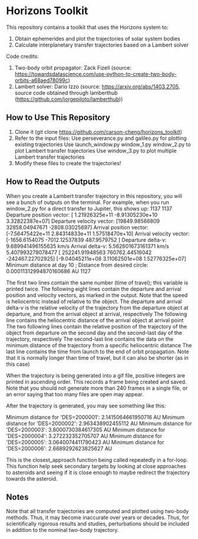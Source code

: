 # Horizons Toolkit
This repository contains a toolkit that uses the Horizons system to:
  1. Obtain ephemerides and plot the trajectories of solar system bodies
  2. Calculate interplanetary transfer trajectories based on a Lambert solver
  
Code credits:
  1. Two-body orbit propagator: Zack Fizell (source: https://towardsdatascience.com/use-python-to-create-two-body-orbits-a68aed78099c)
  2. Lambert solver: Dario Izzo (source: https://arxiv.org/abs/1403.2705, source code obtained through lamberthub (https://github.com/jorgepiloto/lamberthub))

## How to Use This Repository
  1. Clone it (git clone https://github.com/carson-cheng/horizons_toolkit)
  2. Refer to the input files:
    Use perseverance.py and galileo.py for plotting existing trajectories
    Use launch_window.py window_1.py window_2.py to plot Lambert transfer trajectories
    Use window_3.py to plot multiple Lambert transfer trajectories
  3. Modify these files to create the trajectories!
 
 ## How to Read the Outputs
When you create a Lambert transfer trajectory in this repository, you will see a bunch of outputs on the terminal. For example, when you run window_2.py for a direct transfer to Jupiter, this shows up:
1137
1137
Departure position vector: 
[ 1.21926325e+11 -8.91305230e+10  3.32822387e+07]
Departure velocity vector: 
[19849.98566809 32858.04947671 -2808.03025697]
Arrival position vector: 
[-7.56475422e+11  2.84314833e+11  1.57518470e+10]
Arrival velocity vector: 
[-1656.6154075  -7012.12537839   487.9579752 ]
Departure delta-v: 9.689941496155635 km/s
Arrival delta-v: 5.562601673161371 km/s
5.407993278078477
[ 252241.91948563  760762.44516042 -242467.22702925]
[-9.04045211e+08  3.11062501e+08  1.52776325e+07]
Minimum distance at day 10 ; Distance from desired circle: 0.00011312994870160686 AU
1127

The first two lines contain the same number (time of travel); this variable is printed twice.
The following eight lines contain the departure and arrival position and velocity vectors, as marked in the output. Note that the speed is heliocentric instead of relative to the object.
The departure and arrival delta-v is the relative velocity of the trajectory from the departure object at departure, and from the arrival object at arrival, respectively
The following line contains the heliocentric distance of the arrival object at arrival point
The two following lines contain the relative position of the trajectory of the object from departure on the second day and the second-last day of the trajectory, respectively
The second-last line contains the data on the minimum distance of the trajectory from a specific heliocentric distance
The last line contains the time from launch to the end of orbit propagation. Note that it is normally longer than time of travel, but it can also be shorter (as in this case)

When the trajectory is being generated into a gif file, positive integers are printed in ascending order. This records a frame being created and saved. Note that you should not generate more than 240 frames in a single file, or an error saying that too many files are open may appear.

After the trajectory is generated, you may see something like this:

Minimum distance for 'DES=2000001': 2.1415064661950716 AU
Minimum distance for 'DES=2000002': 2.963438902455112 AU
Minimum distance for 'DES=2000003': 3.8000730384617305 AU
Minimum distance for 'DES=2000004': 3.272232352705707 AU
Minimum distance for 'DES=2000005': 3.0640074411790423 AU
Minimum distance for 'DES=2000006': 2.6689292623825627 AU

This is the closest_approach function being called repeatedly in a for-loop. This function help seek secondary targets by looking at close approaches to asteroids and seeing if it is close enough to maybe redirect the trajectory towards the asteroid. 
 
 ## Notes
 
 Note that all transfer trajectories are computed and plotted using two-body methods. Thus, it may become inaccurate over years or decades. Thus, for scientifically rigorous results and studies, perturbations should be included in addition to the nominal two-body trajectory.
